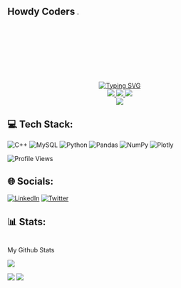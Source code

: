 ## Howdy Coders <img src="https://media.giphy.com/media/hvRJCLFzcasrR4ia7z/giphy.gif" width="3.5%">
<p align="center">
<a href="https://github.com/NikitaLodha25">
    <img src="https://readme-typing-svg.demolab.com?font=Georgia&size=18&duration=2000&pause=100&multiline=true&width=500&height=80&lines=Nikita+Lodha;Undergrad+%7C+4th Year+Student+%7C+Computer Science Engineering;" alt="Typing SVG" />
</a>
<br/>

 
<a href="https://www.linkedin.com/in/nikita-lodha-0349a720a/">
    <img src="https://img.shields.io/badge/-Linkedin-blue?style=flat-square&logo=linkedin">
</a>
<a href="https://medium.com/@nikitalodha25/career-aspirations-of-gen-z-8b36143fc308">
    <img src="https://img.shields.io/badge/-Medium-black?style=flat-square&logo=medium">
</a>
<a href="mailto:nikitalodha25@gmail.com">
    <img src="https://img.shields.io/badge/-Email-red?style=flat-square&logo=gmail&logoColor=white">
</a>
<br/> 

<a href="https://github.com/NikitaLodha25">
    <img src="https://github-stats-alpha.vercel.app/api?username=NikitaLodha25&cc=22272e&tc=37BCF6&ic=fff&bc=0000">
</a>

</p>

## 💻 Tech Stack:
![C++](https://img.shields.io/badge/c++-%2300599C.svg?style=for-the-badge&logo=c%2B%2B&logoColor=white) ![MySQL](https://img.shields.io/badge/mysql-%2300f.svg?style=for-the-badge&logo=mysql&logoColor=white) ![Python](https://img.shields.io/badge/python-3670A0?style=for-the-badge&logo=python&logoColor=ffdd54) ![Pandas](https://img.shields.io/badge/pandas-%23150458.svg?style=for-the-badge&logo=pandas&logoColor=white) ![NumPy](https://img.shields.io/badge/numpy-%23013243.svg?style=for-the-badge&logo=numpy&logoColor=white) ![Plotly](https://img.shields.io/badge/Plotly-%233F4F75.svg?style=for-the-badge&logo=plotly&logoColor=white) 

![Profile Views](https://hits.seeyoufarm.com/api/count/incr/badge.svg?url=https://github.com/NikitaLodha25/&title=Profile%20Views)

## 🌐 Socials:
[![LinkedIn](https://img.shields.io/badge/LinkedIn-%230077B5.svg?logo=linkedin&logoColor=white)](https://linkedin.com/in/https://www.linkedin.com/in/nikita-lodha-0349a720a/) [![Twitter](https://img.shields.io/badge/Twitter-%231DA1F2.svg?logo=Twitter&logoColor=white)](https://twitter.com/https://twitter.com/imm_Nikita) 


## 📊 Stats:
<br>
My Github Stats

![](http://github-profile-summary-cards.vercel.app/api/cards/profile-details?username=NikitaLodha25&theme=dracula) 

![](http://github-profile-summary-cards.vercel.app/api/cards/repos-per-language?username=NikitaLodha25&theme=dracula) 
![](http://github-profile-summary-cards.vercel.app/api/cards/most-commit-language?username=NikitaLodha25&theme=dracula)

